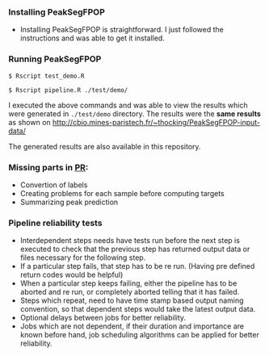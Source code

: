 

### Installing PeakSegFPOP

 * Installing PeakSegFPOP is straightforward. I just followed the instructions and was able to get it installed.


### Running PeakSegFPOP


```
$ Rscript test_demo.R
```

```
$ Rscript pipeline.R ./test/demo/
```

I executed the above commands and was able to view the results which were generated in ```./test/demo``` directory.  The results were the **same results** as shown on [http://cbio.mines-paristech.fr/~thocking/PeakSegFPOP-input-data/ ](http://cbio.mines-paristech.fr/~thocking/PeakSegFPOP-input-data/)

The generated results are also available in this repository.

### Missing parts in [PR](https://bitbucket.org/mugqic/mugqic_pipelines/pull-requests/18/supervised-chipseq/diff):

 * Convertion of labels
 * Creating problems for each sample before computing targets
 * Summarizing peak prediction

### Pipeline reliability tests

 * Interdependent steps needs have tests run before the next step is executed to check that the previous step has returned output data or files necessary for the following step.
 * If a particular step fails, that step has to be re run. (Having pre defined return codes would be helpful)
 * When a particular step keeps failing, either the pipeline has to be aborted and re run, or completely aborted telling that it has failed.
 * Steps which repeat, need to have time stamp based output naming convention, so that dependent steps would take the latest output data.
 * Optional delays between jobs for better reliability.
 * Jobs which are not dependent, if their duration and importance are known before hand, job scheduling algorithms can be applied for better reliability.